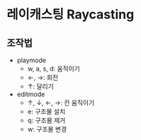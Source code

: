 # 레이캐스팅 Raycasting
## 조작법

* playmode   
  * w, a, s, d: 움직이기   
  * ←, →: 회전   
  * ↑: 달리기   
* editmode   
  *  ↑, ↓, ←, →: 칸 움직이기   
  * e: 구조물 설치   
  * q: 구조물 제거
  * w: 구조물 변경
